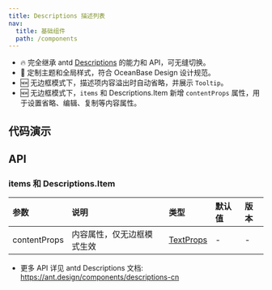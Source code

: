 ```yaml
---
title: Descriptions 描述列表
nav:
  title: 基础组件
  path: /components
---
```


- 🔥 完全继承 antd [Descriptions](https://ant.design/components/descriptions-cn) 的能力和 API，可无缝切换。
- 💄 定制主题和全局样式，符合 OceanBase Design 设计规范。
- 🆕 无边框模式下，描述项内容溢出时自动省略，并展示 `Tooltip`。
- 🆕 无边框模式下，`items` 和 Descriptions.Item 新增 `contentProps` 属性，用于设置省略、编辑、复制等内容属性。

## 代码演示

<!-- prettier-ignore -->
<code src="./demo/basic.tsx" title="基本" description="简单展示。"></code>
<code src="./demo/content.tsx" title="内容展示" description="内容超长自动省略，并展示 `Tooltip`。同时通过 `contentProps` 可设置省略、编辑、复制等内容属性。"></code>
<code src="./demo/debug-typography.tsx" title="验证内置 Typography 在各个场景下的效果" description="超长省略、编辑、复制等功能均需表现正常。" debug></code>
<code src="./demo/vertical.tsx" title="垂直" description="默认去掉冒号。"></code>
<code src="./demo/bordered.tsx" title="带边框"></code>
<code src="./demo/vertical-bordered.tsx" title="垂直带边框"></code>
<code src="./demo/size.tsx" title="不同尺寸"></code>

## API

### items 和 Descriptions.Item

| 参数 | 说明 | 类型 | 默认值 | 版本 |
| :-- | :-- | :-- | :-- | :-- |
| contentProps | 内容属性，仅无边框模式生效 | [TextProps](https://ant.design/components/typography-cn#typographytext) | - | - |

- 更多 API 详见 antd Descriptions 文档: https://ant.design/components/descriptions-cn
